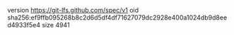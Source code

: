 version https://git-lfs.github.com/spec/v1
oid sha256:ef9ffb095268b8c2d6d5df4df71627079dc2928e400a1024db9d8eed4933f5e4
size 4941
